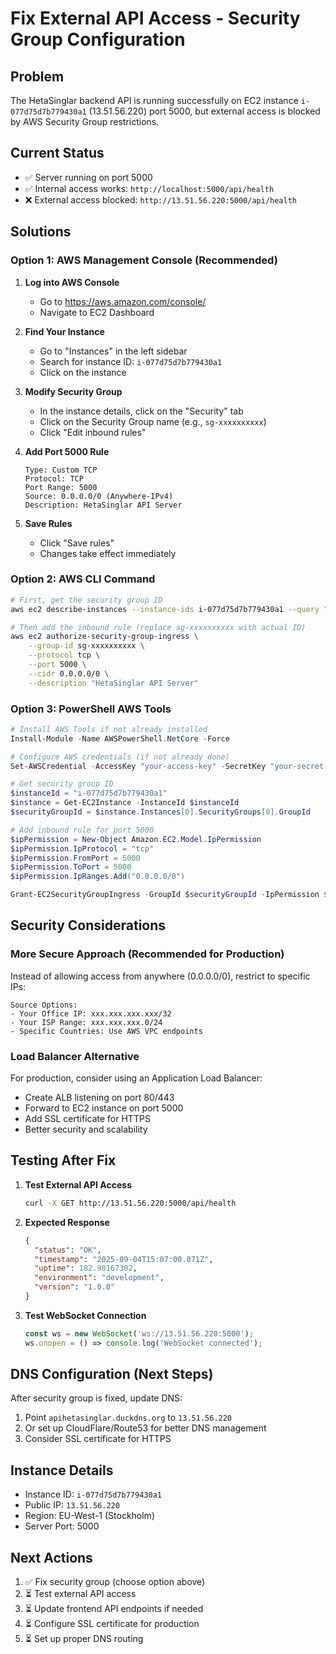 # Fix External API Access - Security Group Configuration

## Problem
The HetaSinglar backend API is running successfully on EC2 instance `i-077d75d7b779430a1` (13.51.56.220) port 5000, but external access is blocked by AWS Security Group restrictions.

## Current Status
- ✅ Server running on port 5000
- ✅ Internal access works: `http://localhost:5000/api/health`
- ❌ External access blocked: `http://13.51.56.220:5000/api/health`

## Solutions

### Option 1: AWS Management Console (Recommended)

1. **Log into AWS Console**
   - Go to https://aws.amazon.com/console/
   - Navigate to EC2 Dashboard

2. **Find Your Instance**
   - Go to "Instances" in the left sidebar
   - Search for instance ID: `i-077d75d7b779430a1`
   - Click on the instance

3. **Modify Security Group**
   - In the instance details, click on the "Security" tab
   - Click on the Security Group name (e.g., `sg-xxxxxxxxxx`)
   - Click "Edit inbound rules"

4. **Add Port 5000 Rule**
   ```
   Type: Custom TCP
   Protocol: TCP
   Port Range: 5000
   Source: 0.0.0.0/0 (Anywhere-IPv4)
   Description: HetaSinglar API Server
   ```

5. **Save Rules**
   - Click "Save rules"
   - Changes take effect immediately

### Option 2: AWS CLI Command

```bash
# First, get the security group ID
aws ec2 describe-instances --instance-ids i-077d75d7b779430a1 --query "Reservations[0].Instances[0].SecurityGroups[0].GroupId" --output text

# Then add the inbound rule (replace sg-xxxxxxxxxx with actual ID)
aws ec2 authorize-security-group-ingress \
    --group-id sg-xxxxxxxxxx \
    --protocol tcp \
    --port 5000 \
    --cidr 0.0.0.0/0 \
    --description "HetaSinglar API Server"
```

### Option 3: PowerShell AWS Tools

```powershell
# Install AWS Tools if not already installed
Install-Module -Name AWSPowerShell.NetCore -Force

# Configure AWS credentials (if not already done)
Set-AWSCredential -AccessKey "your-access-key" -SecretKey "your-secret-key" -StoreAs default

# Get security group ID
$instanceId = "i-077d75d7b779430a1"
$instance = Get-EC2Instance -InstanceId $instanceId
$securityGroupId = $instance.Instances[0].SecurityGroups[0].GroupId

# Add inbound rule for port 5000
$ipPermission = New-Object Amazon.EC2.Model.IpPermission
$ipPermission.IpProtocol = "tcp"
$ipPermission.FromPort = 5000
$ipPermission.ToPort = 5000
$ipPermission.IpRanges.Add("0.0.0.0/0")

Grant-EC2SecurityGroupIngress -GroupId $securityGroupId -IpPermission $ipPermission
```

## Security Considerations

### More Secure Approach (Recommended for Production)
Instead of allowing access from anywhere (0.0.0.0/0), restrict to specific IPs:

```
Source Options:
- Your Office IP: xxx.xxx.xxx.xxx/32
- Your ISP Range: xxx.xxx.xxx.0/24  
- Specific Countries: Use AWS VPC endpoints
```

### Load Balancer Alternative
For production, consider using an Application Load Balancer:
- Create ALB listening on port 80/443
- Forward to EC2 instance on port 5000
- Add SSL certificate for HTTPS
- Better security and scalability

## Testing After Fix

1. **Test External API Access**
   ```bash
   curl -X GET http://13.51.56.220:5000/api/health
   ```

2. **Expected Response**
   ```json
   {
     "status": "OK",
     "timestamp": "2025-09-04T15:07:00.071Z",
     "uptime": 182.98167302,
     "environment": "development",
     "version": "1.0.0"
   }
   ```

3. **Test WebSocket Connection**
   ```javascript
   const ws = new WebSocket('ws://13.51.56.220:5000');
   ws.onopen = () => console.log('WebSocket connected');
   ```

## DNS Configuration (Next Steps)

After security group is fixed, update DNS:
1. Point `apihetasinglar.duckdns.org` to `13.51.56.220`
2. Or set up CloudFlare/Route53 for better DNS management
3. Consider SSL certificate for HTTPS

## Instance Details
- Instance ID: `i-077d75d7b779430a1`
- Public IP: `13.51.56.220`
- Region: EU-West-1 (Stockholm)
- Server Port: 5000

## Next Actions
1. ✅ Fix security group (choose option above)
2. ⏳ Test external API access
3. ⏳ Update frontend API endpoints if needed
4. ⏳ Configure SSL certificate for production
5. ⏳ Set up proper DNS routing
